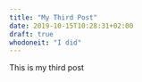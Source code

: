 ```yaml
---
title: "My Third Post"
date: 2019-10-15T10:28:31+02:00
draft: true
whodoneit: "I did"
---
```


This is my third post
